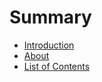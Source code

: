 # Summary

* [Introduction](README.md)
* [About](about.md)
* [List of Contents](list-of-contents.md)

